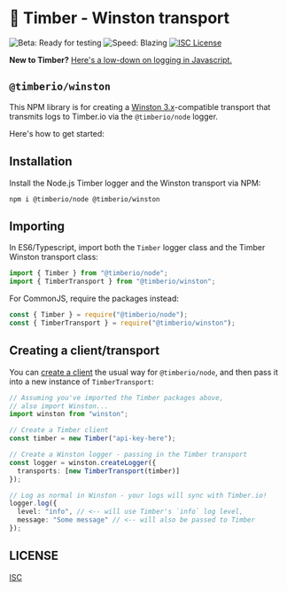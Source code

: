 # 🌲 Timber - Winston transport

![Beta: Ready for testing](https://img.shields.io/badge/early_release-beta-green.svg)
![Speed: Blazing](https://img.shields.io/badge/speed-blazing%20%F0%9F%94%A5-brightgreen.svg)
[![ISC License](https://img.shields.io/badge/license-ISC-ff69b4.svg)](LICENSE.md)

**New to Timber?** [Here's a low-down on logging in Javascript.](https://github.com/timberio/timber-js)

## `@timberio/winston`

This NPM library is for creating a [Winston 3.x](https://github.com/winstonjs/winston)-compatible transport that transmits logs to Timber.io via the `@timberio/node` logger.

Here's how to get started:

## Installation

Install the Node.js Timber logger and the Winston transport via NPM:

```
npm i @timberio/node @timberio/winston
```

## Importing

In ES6/Typescript, import both the `Timber` logger class and the Timber Winston transport class:

```typescript
import { Timber } from "@timberio/node";
import { TimberTransport } from "@timberio/winston";
```

For CommonJS, require the packages instead:

```js
const { Timber } = require("@timberio/node");
const { TimberTransport } = require("@timberio/winston");
```

## Creating a client/transport

You can [create a client](https://github.com/timberio/timber-js/tree/master/packages/node#creating-a-client) the usual way for `@timberio/node`, and then pass it into a new instance of `TimberTransport`:

```typescript
// Assuming you've imported the Timber packages above,
// also import Winston...
import winston from "winston";

// Create a Timber client
const timber = new Timber("api-key-here");

// Create a Winston logger - passing in the Timber transport
const logger = winston.createLogger({
  transports: [new TimberTransport(timber)]
});

// Log as normal in Winston - your logs will sync with Timber.io!
logger.log({
  level: "info", // <-- will use Timber's `info` log level,
  message: "Some message" // <-- will also be passed to Timber
});
```

## LICENSE

[ISC](LICENSE.md)
